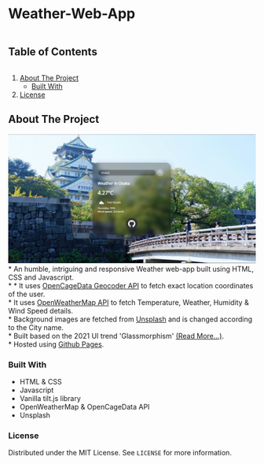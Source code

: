 # Weather-Web-App
  <summary><h2 style="display: inline-block">Table of Contents</h2></summary>
  <ol>
    <li>
      <a href="#about-the-project">About The Project</a>
      <ul>
        <li><a href="#built-with">Built With</a></li>
      </ul>
    </li>
    <li><a href="#license">License</a></li>
  </ol>

## About The Project
<img src="images/Snapshot.png">
<br>
* An humble, intriguing and responsive Weather web-app built using HTML, CSS and Javascript. <br>
* * It uses <a href="https://opencagedata.com/api">OpenCageData Geocoder API</a> to fetch exact location coordinates of the user. <br>
* It uses <a href="https://openweathermap.org/api">OpenWeatherMap API</a> to fetch Temperature, Weather, Humidity & Wind Speed details. <br>
* Background images are fetched from <a href="https://source.unsplash.com">Unsplash</a> and is changed according to the City name. <br>
* Built based on the 2021 UI trend 'Glassmorphism' <a href="https://uxdesign.cc/glassmorphism-in-user-interfaces-1f39bb1308c9">(Read More...)</a>. <br>
* Hosted using <a href="https://captainvc.github.io/Weather-App/">Github Pages</a>. <br>

### Built With

* HTML & CSS
* Javascript
* Vanilla tilt.js library
* OpenWeatherMap & OpenCageData API
* Unsplash
   
### License

Distributed under the MIT License. See `LICENSE` for more information.
